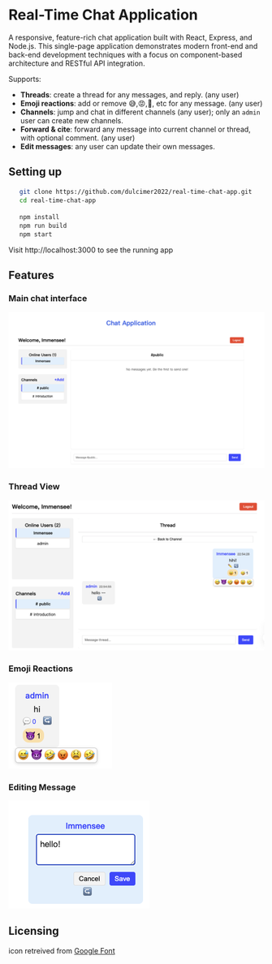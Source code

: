 # Real-Time Chat Application
A responsive, feature-rich chat application built with React, Express, and Node.js. This single-page application demonstrates modern front-end and back-end development techniques with a focus on component-based architecture and RESTful API integration.
  
Supports:

- **Threads**: create a thread for any messages, and reply. (any user)  
- **Emoji reactions**: add or remove 😅,😡,🤣, etc for any message.  (any user)
- **Channels**: jump and chat in different channels (any user); only an `admin` user can create new channels.  
- **Forward & cite**: forward any message into current channel or thread, with optional comment. (any user)
- **Edit messages**: any user can update their own messages.

## Setting up
```bash
   git clone https://github.com/dulcimer2022/real-time-chat-app.git
   cd real-time-chat-app

   npm install
   npm run build
   npm start
```
Visit http://localhost:3000 to see the running app

## Features
### Main chat interface
![Main Chat](screenshot/main.png)
### Thread View
![Main Chat](screenshot/thread-new.png)
### Emoji Reactions
![Main Chat](screenshot/emoji.png)
### Editing Message
![Main Chat](screenshot/edit.png)


## Licensing
icon retreived from [Google Font](https://fonts.google.com/icons?selected=Material+Symbols+Outlined:sms:FILL@0;wght@400;GRAD@0;opsz@24&icon.query=chat&icon.size=24&icon.color=%235f6368&icon.platform=web)